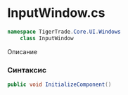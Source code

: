 
# InputWindow.cs
```csharp
namespace TigerTrade.Core.UI.Windows  
    class InputWindow
```

Описание

### Синтаксис
```csharp
public void InitializeComponent()
```
